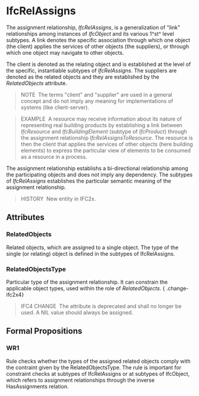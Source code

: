 # IfcRelAssigns

The assignment relationship, _IfcRelAssigns_, is a generalization of "link" relationships among instances of _IfcObject_ and its various 1^st^ level subtypes. A link denotes the specific association through which one object (the client) applies the services of other objects (the suppliers), or through which one object may navigate to other objects.

The client is denoted as the relating object and is established at the level of the specific, instantiable subtypes of _IfcRelAssigns_. The suppliers are denoted as the related objects and they are established by the _RelatedObjects_ attribute.

> NOTE&nbsp; The terms "client" and "supplier" are used in a general concept and do not imply any meaning for implementations of systems (like client-server).

> EXAMPLE&nbsp; A resource may receive information about its nature of representing real building products by establishing a link between _IfcResource_ and _IfcBuildingElement_ (subtype of _IfcProduct_) through the assignment relationship _IfcRelAssignsToResource_. The resource is then the client that applies the services of other objects (here building elements) to express the particular view of elements to be consumed as a resource in a process.

The assignment relationship establishs a bi-directional relationship among the participating objects and does not imply any dependency. The subtypes of _IfcRelAssigns_ establishes the particular semantic meaning of the assignment relationship.

> HISTORY&nbsp; New entity in IFC2x.

## Attributes

### RelatedObjects
Related objects, which are assigned to a single object. The type of the single (or relating) object is defined in the subtypes of IfcRelAssigns.

### RelatedObjectsType
Particular type of the assignment relationship. It can constrain the applicable object types, used within the role of _RelatedObjects_.
{ .change-ifc2x4}
> IFC4 CHANGE&nbsp; The attribute is deprecated and shall no longer be used. A NIL value should always be assigned.

## Formal Propositions

### WR1
Rule checks whether the types of the assigned related objects comply with the contraint given by the RelatedObjectsType. The rule is important for constraint checks at subtypes of IfcRelAssigns or at subtypes of IfcObject, which refers to assignment relationships through the inverse HasAssignments relation.
